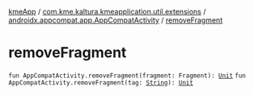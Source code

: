 [kmeApp](../../index.md) / [com.kme.kaltura.kmeapplication.util.extensions](../index.md) / [androidx.appcompat.app.AppCompatActivity](index.md) / [removeFragment](./remove-fragment.md)

# removeFragment

`fun AppCompatActivity.removeFragment(fragment: Fragment): `[`Unit`](https://kotlinlang.org/api/latest/jvm/stdlib/kotlin/-unit/index.html)
`fun AppCompatActivity.removeFragment(tag: `[`String`](https://kotlinlang.org/api/latest/jvm/stdlib/kotlin/-string/index.html)`): `[`Unit`](https://kotlinlang.org/api/latest/jvm/stdlib/kotlin/-unit/index.html)